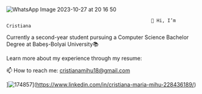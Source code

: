 ![WhatsApp Image 2023-10-27 at 20 16 50](https://github.com/cristianamihu/cristianamihu/assets/128689630/69fe6975-2329-4365-b03a-cf6cc15a94d2)

                                                         👋 Hi, I’m Cristiana

Currently a second-year student pursuing a Computer Science Bachelor Degree at Babeș-Bolyai University📚 

Learn more about my experience through my resume: 

📫 How to reach me: cristianamihu18@gmail.com

]![174857](https://github.com/cristianamihu/cristianamihu/assets/128689630/0ea874df-d799-4951-a383-6b457d6f3391)](https://www.linkedin.com/in/cristiana-maria-mihu-228436189/)
